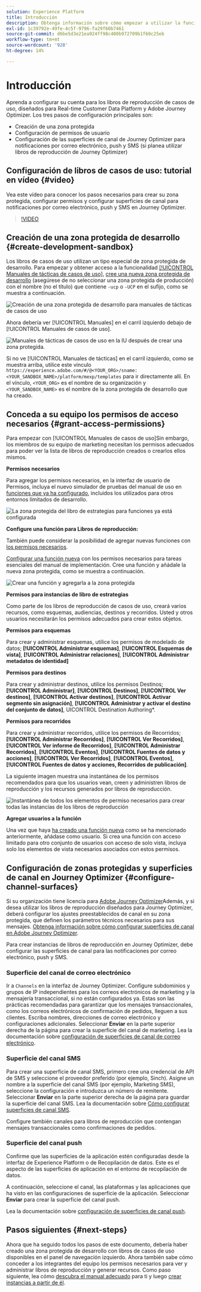 ```yaml
---
solution: Experience Platform
title: Introducción
description: Obtenga información sobre cómo empezar a utilizar la funcionalidad de manuales de tácticas de casos de uso.
exl-id: 1c39792e-49fe-4c5f-9796-fa29f60b7461
source-git-commit: d6be5d3e21ea924ff98c400b972709b1f60c25eb
workflow-type: tm+mt
source-wordcount: '928'
ht-degree: 14%

---
```



# Introducción 

Aprenda a configurar su cuenta para los libros de reproducción de casos de uso, diseñados para Real-time Customer Data Platform y Adobe Journey Optimizer. Los tres pasos de configuración principales son:

* Creación de una zona protegida
* Configuración de permisos de usuario
* Configuración de las superficies de canal de Journey Optimizer para notificaciones por correo electrónico, push y SMS (si planea utilizar libros de reproducción de Journey Optimizer)

## Configuración de libros de casos de uso: tutorial en vídeo {#video}

Vea este vídeo para conocer los pasos necesarios para crear su zona protegida, configurar permisos y configurar superficies de canal para notificaciones por correo electrónico, push y SMS en Journey Optimizer.

>[!VIDEO](https://video.tv.adobe.com/v/3426987?learn=on)

## Creación de una zona protegida de desarrollo {#create-development-sandbox}

Los libros de casos de uso utilizan un tipo especial de zona protegida de desarrollo. Para empezar y obtener acceso a la funcionalidad [[!UICONTROL Manuales de tácticas de casos de uso]](/help/use-case-playbooks/playbooks/overview.md), [cree una nueva zona protegida de desarrollo](/help/sandboxes/ui/user-guide.md#create) (asegúrese de no seleccionar una zona protegida de producción) con el nombre (no el título) que contiene `-ucp` o `-UCP` en el sufijo, como se muestra a continuación.

![Creación de una zona protegida de desarrollo para manuales de tácticas de casos de uso](/help/use-case-playbooks/assets/playbooks/get-started/create-sandbox-ucp.png)

Ahora debería ver [!UICONTROL Manuales] en el carril izquierdo debajo de [!UICONTROL Manuales de casos de uso].

![Manuales de tácticas de casos de uso en la IU después de crear una zona protegida.](/help/use-case-playbooks/assets/playbooks/get-started/ucp-sandbox-in-ui.png)

Si no ve [!UICONTROL Manuales de tácticas] en el carril izquierdo, como se muestra arriba, utilice este vínculo `https://experience.adobe.com/#/@<YOUR_ORG>/sname:<YOUR_SANDBOX_NAME>/platform/mexp/templates` para ir directamente allí. En el vínculo, `<YOUR_ORG>` es el nombre de su organización y `<YOUR_SANDBOX_NAME>` es el nombre de la zona protegida de desarrollo que ha creado.

## Conceda a su equipo los permisos de acceso necesarios {#grant-access-permissions}

Para empezar con [!UICONTROL Manuales de casos de uso]Sin embargo, los miembros de su equipo de marketing necesitan los permisos adecuados para poder ver la lista de libros de reproducción creados o crearlos ellos mismos.

**Permisos necesarios**

Para agregar los permisos necesarios, en la interfaz de usuario de Permisos, incluya el nuevo simulador de pruebas del manual de uso en [funciones que ya ha configurado](/help/access-control/abac/ui/permissions.md#managing-sandboxes-for-role), incluidos los utilizados para otros entornos limitados de desarrollo.

![La zona protegida del libro de estrategias para funciones ya está configurada](/help/use-case-playbooks/assets/playbooks/get-started/permissions-to-existing-roles.png)

**Configure una función para Libros de reproducción:**

También puede considerar la posibilidad de agregar nuevas funciones con [los permisos necesarios](/help/access-control/home.md#sandboxes-and-permissions).

[Configurar una función nueva](/help/access-control/abac/ui/permissions.md) con los permisos necesarios para tareas esenciales del manual de implementación. Cree una función y añádale la nueva zona protegida, como se muestra a continuación.

![Crear una función y agregarla a la zona protegida](/help/use-case-playbooks/assets/playbooks/get-started/create-new-role.png)

**Permisos para instancias de libro de estrategias**

Como parte de los libros de reproducción de casos de uso, creará varios recursos, como esquemas, audiencias, destinos y recorridos. Usted y otros usuarios necesitarán los permisos adecuados para crear estos objetos.

**Permisos para esquemas**

Para crear y administrar esquemas, utilice los permisos de modelado de datos; **[!UICONTROL Administrar esquemas]**, **[!UICONTROL Esquemas de vista]**, **[!UICONTROL Administrar relaciones]**, **[!UICONTROL Administrar metadatos de identidad]**

**Permisos para destinos**

Para crear y administrar destinos, utilice los permisos Destinos; **[!UICONTROL Administrar]**, **[!UICONTROL Destinos]**, **[!UICONTROL Ver destinos]**, **[!UICONTROL Activar destinos]**, **[!UICONTROL Activar segmento sin asignación]**, **[!UICONTROL Administrar y activar el destino del conjunto de datos]**, UICONTROL Destination Authoring*.

**Permisos para recorridos**

Para crear y administrar recorridos, utilice los permisos de Recorridos; **[!UICONTROL Administrar Recorridos]**, **[!UICONTROL Ver Recorridos]**, **[!UICONTROL Ver informe de Recorridos]**, **[!UICONTROL Administrar Recorridos]**, **[!UICONTROL Eventos]**, **[!UICONTROL Fuentes de datos y acciones]**, **[!UICONTROL Ver Recorridos]**, **[!UICONTROL Eventos]**, **[!UICONTROL Fuentes de datos y acciones, Recorridos de publicación]**.

La siguiente imagen muestra una instantánea de los permisos recomendados para que los usuarios vean, creen y administren libros de reproducción y los recursos generados por libros de reproducción.

![Instantánea de todos los elementos de permiso necesarios para crear todas las instancias de los libros de reproducción](/help/use-case-playbooks/assets/playbooks/get-started/permission-snapshot.png)

**Agregar usuarios a la función**

Una vez que haya [ha creado una función nueva](/help/access-control/abac/ui/permissions.md#managing-users-for-role) como se ha mencionado anteriormente, añádase como usuario. Si crea una función con acceso limitado para otro conjunto de usuarios con acceso de solo vista, incluya solo los elementos de vista necesarios asociados con estos permisos.

## Configuración de zonas protegidas y superficies de canal en Journey Optimizer {#configure-channel-surfaces}

Si su organización tiene licencia para [Adobe Journey Optimizer](https://experienceleague.adobe.com/docs/journey-optimizer/using/ajo-home.html?lang=es)Además, y si desea utilizar los libros de reproducción diseñados para Journey Optimizer, deberá configurar los ajustes preestablecidos de canal en su zona protegida, que definen los parámetros técnicos necesarios para sus mensajes. [Obtenga información sobre cómo configurar superficies de canal en Adobe Journey Optimizer](https://experienceleague.adobe.com/docs/journey-optimizer/using/configuration/channel-surfaces.html?lang=es).

Para crear instancias de libros de reproducción en Journey Optimizer, debe configurar las superficies de canal para las notificaciones por correo electrónico, push y SMS.

### Superficie del canal de correo electrónico

Ir a `Channels` en la interfaz de Journey Optimizer. Configure subdominios y grupos de IP independientes para los correos electrónicos de marketing y la mensajería transaccional, si no están configurados ya. Estas son las prácticas recomendadas para garantizar que los mensajes transaccionales, como los correos electrónicos de confirmación de pedidos, lleguen a sus clientes. Escriba nombres, direcciones de correo electrónico y configuraciones adicionales. Seleccionar **Enviar** en la parte superior derecha de la página para crear la superficie del canal de marketing. Lea la documentación sobre [configuración de superficies de canal de correo electrónico](https://experienceleague.adobe.com/docs/journey-optimizer/using/email/configure-email/email-settings.html).

### Superficie del canal SMS

Para crear una superficie de canal SMS, primero cree una credencial de API de SMS y seleccione el proveedor preferido (por ejemplo, Sinch). Asigne un nombre a la superficie del canal SMS (por ejemplo, Marketing SMS), seleccione la configuración e introduzca un número de remitente. Seleccionar **Enviar** en la parte superior derecha de la página para guardar la superficie del canal SMS. Lea la documentación sobre [Cómo configurar superficies de canal SMS](https://experienceleague.adobe.com/docs/journey-optimizer/using/sms/sms-configuration.html?lang=es#message-preset-sms).

Configure también canales para libros de reproducción que contengan mensajes transaccionales como confirmaciones de pedidos.

### Superficie del canal push

Confirme que las superficies de la aplicación estén configuradas desde la interfaz de Experience Platform o de Recopilación de datos. Este es el aspecto de las superficies de aplicación en el entorno de recopilación de datos.

<!-- ![App surfaces in Data collections](/help/use-case-playbooks/assets/playbooks/get-started/.png) -->

A continuación, seleccione el canal, las plataformas y las aplicaciones que ha visto en las configuraciones de superficie de la aplicación. Seleccionar **Enviar** para crear la superficie del canal push.

Lea la documentación sobre [configuración de superficies de canal push](https://experienceleague.adobe.com/docs/journey-optimizer/using/push/push-config/push-configuration.html).

## Pasos siguientes {#next-steps}

Ahora que ha seguido todos los pasos de este documento, debería haber creado una zona protegida de desarrollo con libros de casos de uso disponibles en el panel de navegación izquierdo. Ahora también sabe cómo conceder a los integrantes del equipo los permisos necesarios para ver y administrar libros de reproducción y generar recursos. Como paso siguiente, lea cómo [descubra el manual adecuado](/help/use-case-playbooks/playbooks/discover.md) para ti y luego [crear instancias a partir de él](/help/use-case-playbooks/playbooks/create-share-reuse.md).